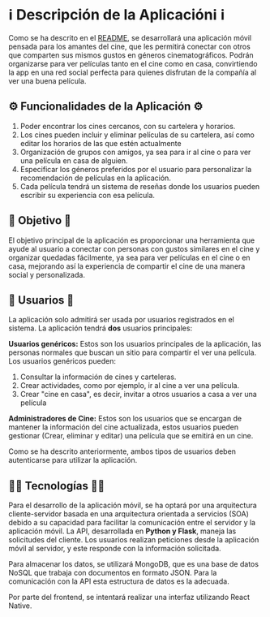 # ℹ️ Descripción de la Aplicaciónℹ ℹ️

Como se ha descrito en el [README](../README.md), se desarrollará una aplicación móvil pensada para los amantes del cine, que les permitirá conectar con otros que comparten sus mismos gustos en géneros cinematográficos. Podrán organizarse para ver películas tanto en el cine como en casa, convirtiendo la app en una red social perfecta para quienes disfrutan de la compañía al ver una buena película.

## ⚙️ Funcionalidades de la Aplicación ⚙️

1. Poder encontrar los cines cercanos, con su cartelera y horarios.
2. Los cines pueden incluir y eliminar películas de su cartelera, así como editar los horarios de las que estén actualmente
3. Organización de grupos con amigos, ya sea para ir al cine o para ver una película en casa de alguien.
4. Especificar los géneros preferidos por el usuario para personalizar la recomendación de películas en la aplicación.
5. Cada película tendrá un sistema de reseñas donde los usuarios pueden escribir su experiencia con esa película.

## 🎯 Objetivo 🎯

El objetivo principal de la aplicación es proporcionar una herramienta que ayude al usuario a conectar con personas con gustos similares en el cine y organizar quedadas fácilmente, ya sea para ver películas en el cine o en casa, mejorando así la experiencia de compartir el cine de una manera social y personalizada.

## 👤 Usuarios 👤

La aplicación solo admitirá ser usada por usuarios registrados en el sistema. La aplicación tendrá **dos** usuarios principales:

**Usuarios genéricos:** Estos son los usuarios principales de la aplicación, las personas normales que buscan un sitio para compartir el ver una película. Los usuarios genéricos pueden:
1. Consultar la información de cines y carteleras.
2. Crear actividades, como por ejemplo, ir al cine a ver una película.
3. Crear "cine en casa", es decir, invitar a otros usuarios a casa a ver una película

**Administradores de Cine:** Estos son los usuarios que se encargan de mantener la información del cine actualizada, estos usuarios pueden gestionar (Crear, eliminar y editar) una película que se emitirá en un cine.

Como se ha descrito anteriormente, ambos tipos de usuarios deben autenticarse para utilizar la aplicación.

## 👨‍💻 Tecnologías 👨‍💻

 Para el desarrollo de la aplicación móvil, se ha optará por una arquitectura cliente-servidor basada en una arquitectura orientada a servicios (SOA) debido a su capacidad para facilitar la comunicación entre el servidor y la aplicación móvil. La API, desarrollada en **Python y Flask**, maneja las solicitudes del cliente. Los usuarios realizan peticiones desde la aplicación móvil  al servidor, y este responde con la información solicitada.

Para almacenar los datos, se utilizará MongoDB, que es una base de datos NoSQL que trabaja con documentos en formato JSON. Para la comunicación con la API esta estructura de datos es la adecuada.

Por parte del frontend, se intentará realizar una interfaz utilizando React Native.

